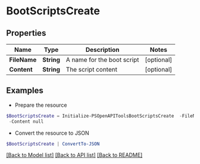 # BootScriptsCreate
## Properties

Name | Type | Description | Notes
------------ | ------------- | ------------- | -------------
**FileName** | **String** | A name for the boot script | [optional] 
**Content** | **String** | The script content | [optional] 

## Examples

- Prepare the resource
```powershell
$BootScriptsCreate = Initialize-PSOpenAPIToolsBootScriptsCreate  -FileName null `
 -Content null
```

- Convert the resource to JSON
```powershell
$BootScriptsCreate | ConvertTo-JSON
```

[[Back to Model list]](../README.md#documentation-for-models) [[Back to API list]](../README.md#documentation-for-api-endpoints) [[Back to README]](../README.md)

